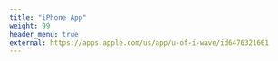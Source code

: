 ```yaml
---
title: "iPhone App"
weight: 99
header_menu: true
external: https://apps.apple.com/us/app/u-of-i-wave/id6476321661
---
```

